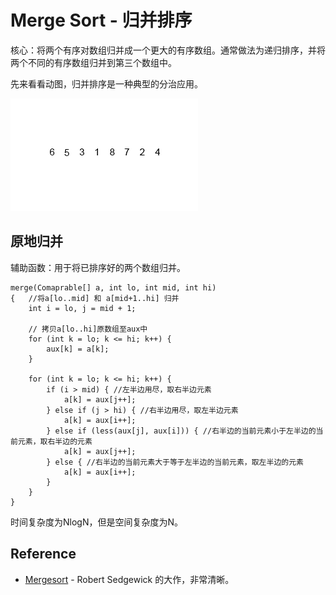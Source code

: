 # Merge Sort - 归并排序

核心：将两个有序对数组归并成一个更大的有序数组。通常做法为递归排序，并将两个不同的有序数组归并到第三个数组中。

先来看看动图，归并排序是一种典型的分治应用。

![Merge Sort](../images/merge_sort.gif)

## 原地归并

辅助函数：用于将已排序好的两个数组归并。

```
merge(Comaprable[] a, int lo, int mid, int hi)
{   //将a[lo..mid] 和 a[mid+1..hi] 归并
    int i = lo, j = mid + 1;

    // 拷贝a[lo..hi]原数组至aux中
    for (int k = lo; k <= hi; k++) {
        aux[k] = a[k];
    }

    for (int k = lo; k <= hi; k++) {
        if (i > mid) { //左半边用尽，取右半边元素
            a[k] = aux[j++];
        } else if (j > hi) { //右半边用尽，取左半边元素
            a[k] = aux[i++];
        } else if (less(aux[j], aux[i])) { //右半边的当前元素小于左半边的当前元素，取右半边的元素
            a[k] = aux[j++];
        } else { //右半边的当前元素大于等于左半边的当前元素，取左半边的元素
            a[k] = aux[i++];
        }
    }
}
```

时间复杂度为NlogN，但是空间复杂度为N。

## Reference

- [Mergesort](http://algs4.cs.princeton.edu/22mergesort/) - Robert Sedgewick 的大作，非常清晰。
